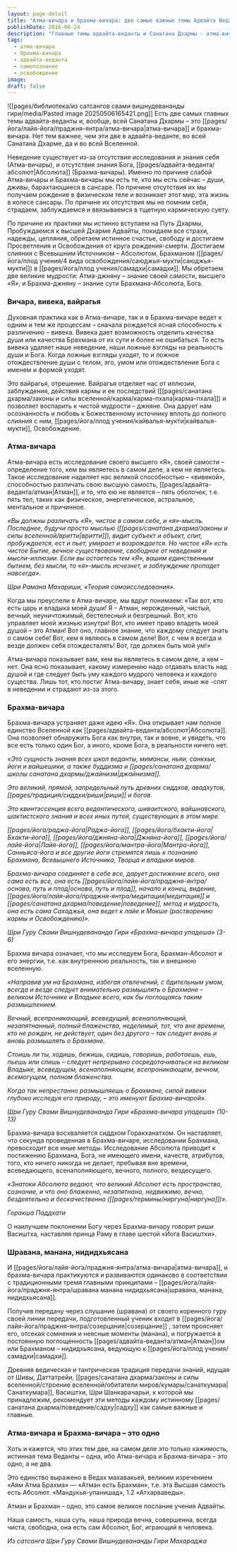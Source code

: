 ```yaml
---
layout: page-detail
title: "Атма-вичара и брахма-вичара: две самые важные темы Адвайта Веданты"
publishDate: 2016-06-24
description: "Главные темы адвайта-веданты и Санатана Дхармы - атма-вичара (исследование истинного «Я») и брахма-вичара (исследование Абсолюта, Бога). Неведение возникает из-за отсутствия этих исследований, а их практика ведёт к освобождению, просветлению и слиянию с Абсолютом. Атма-вичара раскрывает природу Атмана, а брахма-вичара - природу Брахмана. Оба пути ведут к мудрости, различению (вивека) и отрешённости (вайрагья), а в итоге - к осознанности, счастью и освобождению. Веданта утверждает их единство: Атман есть Брахман"
tags:
  - атма-вичара
  - брахма-вичара
  - адвайта-веданта
  - самопознание
  - освобождение
image: 
draft: false
---
```

![[pages/библиотека/из сатсангов свами вишнудевананды гири/media/Pasted image 20250506165421.png]]
Есть две самых главных темы адвайта-веданты и, вообще, всей Санатана Дхармы – это [[pages/йога/лайя-йога/праджня-янтра/атма-вичара|атма-вичара]] и брахма-вичара. Нет тем важнее, чем эти две в адвайта-веданте, во всей Санатана Дхарме, да и во всей Вселенной. 

Неведение существует из-за отсутствия исследования и знания себя (Атма-вичары), и отсутствия знания Бога, [[pages/адвайта-веданта/абсолют|Абсолюта]] (Брахма-вичары). Именно по причине слабой Атма-вичары и Брахма-вичары мы есть те, кто мы есть сейчас – души, дживы, барахтающиеся в сансаре. По причине отсутствия их мы получаем рождение в физическом теле и возникает этот мир, эта жизнь в колесе сансары. По причине их отсутствия мы не помним себя, страдаем, заблуждаемся и ввязываемся в тщетную кармическую суету. 

По причине их практики мы истинно вступаем на Путь Дхармы, Пробуждаемся к высшей Дхарме Адвайты, покидаем все страхи, надежды, цепляния, обретаем истинное счастье, свободу и достигаем Просветления и Освобождения от круга рождения-смерти. Достигаем слияния с Всевышним Источником – Абсолютом, Брахманом ([[pages/йога/плод учения/4 вида освобождения/саюджья-мукти|саюджья-мукти]]) в [[pages/йога/плод учения/самадхи|самадхи]]. Мы обретаем две великие мудрости: Атма-джняну – знание своей самости, высшего «Я», и Брахма-джняну – знание сути Брахмана-Абсолюта, Бога. 

### Вичара, вивека, вайрагья

Духовная практика как в Атма-вичаре, так и в Брахма-вичаре ведет к одним и тем же процессам – сначала рождается ясная способность к различению – вивека. Вивека дает возможность отделить качества души или качества Брахмана от их сути и более не ошибаться. То есть вивека удаляет наше неведение, наши ложные взгляды на реальность души и Бога. Когда ложные взгляды уходят, то и ложное отождествление души с телом, эго, умом или отождествление Бога с именем и формой уходят. 

Это вайрагья, отрешение. Вайрагья отделяет нас от иллюзии, заблуждения, действия кармы и ее последствий ([[pages/санатана дхарма/законы и силы вселенной/карма/карма-пхала|карма-пхала]]) и позволяет воспарить к чистой мудрости – джняне. Она дарует нам осознанность и любовь к Божественному источнику вплоть до полного слияния с ним, [[pages/йога/плод учения/кайвалья-мукти|кайвалья-мукти]], Освобождение. 

### Атма-вичара

Атма-вичара есть исследование своего высшего «Я», своей самости – определение того, кем вы являетесь в самом деле, а кем не являетесь. Такое исследование наделяет нас великой способностью – «вивекой», способностью различать свою высшую самость, [[pages/адвайта-веданта/атман|Атман]], и то, что ею не является – пять оболочек, т.е. пять тел, таких как физическое, энергетическое, астральное, ментальное и причинное. 

_«Вы должны различать «Я», чистое в самом себе, и «я»-мысль. Последнее, будучи просто мыслью ([[pages/санатана дхарма/законы и силы вселенной/вритти|вритти]]), видит субъект и объект, спит, пробуждается, ест и пьет, умирает и возрождается. Но чистое «Я» есть чистое Бытие, вечное существование, свободное от неведения и мысли-иллюзии. Если вы остаетесь тем «Я», вашим единственным бытием, без мысли, то «я»-мысль исчезнет, и заблуждение пропадет навсегда»._

_Шри Рамана Махариши, «Теория самоисследования»._ 

Когда мы преуспели в Атма-вичаре, мы вдруг понимаем: «Так вот, кто есть царь и владыка моей души! Я – Атман, нерожденный, чистый, вечный, неуничтожимый, бестелесный и безгрешный. Вот, кто управляет моей жизнью изнутри! Вот, кто имеет право владеть моей душой – это Атман! Вот оно, главное знание, что каждому следует знать о самом себе! Вот, кем я являюсь в самом деле! Вот, с чем я всегда и везде должен себя отождествлять! Вот, где должен быть мой ум!»

Атма-вичара показывает вам, кем вы являетесь в самом деле, а кем – нет. Она ясно показывает, какому измерению надо отдавать власть над душой и где следует быть уму каждого мудрого человека и каждого существа. Лишь тот, кто постиг Атма-вичару, знает себя, иные же -спят в неведении и страдают из-за этого. 

### Брахма-вичара

Брахма-вичара устраняет даже идею «Я». Она открывает нам полное единство Вселенной как [[pages/адвайта-веданта/абсолют|Абсолюта]]. Она позволяет обнаружить Бога как внутри, так и вовне, и увидеть, что все есть только один Бог, а иного, кроме Бога, в реальности ничего нет. 

_«Это сущность знания всех школ веданты, мимансы, ньяи, санкхьи, йоги и вайшешики, а также буддизма и [[pages/санатана дхарма/школы санатана дхармы/джайнизм|джайнизма]]._ 

_Это великий, прямой, запредельный путь древних сиддхов, авадхутов, [[pages/традиция/сиддхи/риши|риши]] и богов._ 

_Это квинтэссенция всего ведантического, шиваитского, вайшнавского, шактистского знания и всех иных путей, существующих в этом мире._ 

_[[pages/йога/раджа-йога|Раджа-йога]], [[pages/йога/бхакти-йога|Бхакти-йога]], [[pages/йога/джняна-йога|Джняна-йога]], [[pages/йога/лайя-йога|Лайя-йога]], [[pages/йога/мантра-йога|Мантра-йога]], Санньяса-йога и все другие йоги стремятся лишь к познанию Брахмана, Всевышнего Источника, Творца и владыки миров._ 

_Брахма-вичара соединяет в себе все, дарует достижение всего, она сама есть все, она есть [[pages/йога/лайя-йога/праджня-янтра/основа, путь и плод|основа, путь и плод]], начало и конец, видение, [[pages/йога/лайя-йога/праджня-янтра/медитация|медитация]] и [[pages/санатана дхарма/поведение|поведение]], метод и мудрость, она есть сама Сахаджья, она ведет к лайе и Мокше (растворению кармы и Освобождению)»._ 

_Шри Гуру Свами Вишнудевананда Гири «Брахма-вичара упадеша» (3-6)_ 

Брахма вичара означает, что мы исследуем Бога, Брахман-Абсолют и его энергии, т.е. как внутреннюю реальность, так и внешнюю вселенную. 

_«Направив ум на Брахмана, избегая отвлечений, с бдительным умом, всегда и везде следует внимательно размышлять о Брахмане – великом Источнике и Владыке всего, как бы поглощаясь таким размышлением._ 

_Вечный, всепроникающий, всеведущий, всенаполняющий, незапятнанный, полный блаженства, неделимый, тот, что вне времени, кто не рожден, не действует, один без другого – так следует вновь и вновь размышлять о Брахмане._

_Стоишь ли ты, ходишь, бежишь, сидишь, говоришь, работаешь, ешь, пьешь или спишь – следует непрерывно сосредотачиваться на великом Владыке, всеведущем, всенаполняющем, всепроникающем, вечном, всемогущем, полном блаженства._ 

_Когда так непрестанно размышляешь о Брахмане, силой вивеки глубоко исследуя его природу, – это именуют Брахма-вичарой»._ 

_Шри Гуру Свами Вишнудевананда Гири «Брахма-вичара упадеша» (10-13)_ 

Брахма-вичара восхваляется сиддхом Горакханатхом. Он наставляет, что секунда проведенная в Брахма-вичаре, исследовании Брахмана, превосходит все иные методы. Исследование Абсолюта приводит к постижению Брахмана, Бога, не имеющего имени, качеств, атрибутов, того, кто ничего никогда не делает, пребывая вне времени, всеведающего, всенаполняющего, вечного, полного, вездесущего. 

_«Знатоки Абсолюта ведают, что великий Абсолют есть пространство, сознание, и что оно блаженно, незапятнано, недвижимо, вечно, бездеятельно и бескачественно ([[pages/термины/ниргуна|ниргуна]])»._ 

_Горакша Паддхати_ 

О наилучшем поклонении Богу через Брахма-вичару говорит риши Васиштха, наставляя принца Раму в главе шестой «Йога Васиштхи». 

### Шравана, манана, нидидхьясана

И [[pages/йога/лайя-йога/праджня-янтра/атма-вичара|атма-вичара]], и брахма-вичара практикуются и развиваются одинаково в соответствии с традиционными тремя главными принципами – [[pages/йога/лайя-йога/праджня-янтра/шравана манана нидидхьясана|шравана, манана, нидидхьясана]]. 

Получив передачу через слушание (шравана) от своего коренного гуру своей линии передачи, подготовленный ученик входит в [[pages/йога/лайя-йога/праджня-янтра/созерцание|созерцание]]
, затем проясняет его, отсекая сомнения и неясные моменты (манана), и погружается в постоянную поглощенность [[pages/адвайта-веданта/атман|Атман]]ом или Брахманом – нидидхьясана, ведующую к [[pages/йога/плод учения/самадхи|самадхи]]. 

Древняя ведическая и тантрическая традиция передачи знаний, идущая от Шивы, Даттатрейи, [[pages/санатана дхарма/законы и силы вселенной/строение вселенной/обитатели миров/кумары/санаткумара|Санаткумара]], Васиштхи, Шри Шанкарачарьи, к которой мы принадлежим, рекомендует эти методы каждому истинному [[pages/санатана дхарма/поведение/садху|садху]] как самые важные и главные. 

### Атма-вичара и Брахма-вичара – это одно

Хоть и кажется, что этих тем две, на самом деле это только кажимость, истинная тема Веданты – одна, ибо Атма-вичара и Брахма-вичара – это одно, а не два. 

Это единство выражено в Ведах махавакьей, великим изречением «Аям Атма Брахма» — «Атман есть Брахман», т.е. эта Высшая самость есть Абсолют. «Мандукья-упанишад», 1.2 «Атхарваведы».

Атман и Брахман – одно, это самое великое послание учения Адвайты. 

Наша самость, наша суть, наша природа вечна, совершенна, всегда чиста, свободна, она есть сам Абсолют, Бог, играющий в человека. 

*Из сатсанга Шри Гуру Свами Вишнудевананды Гири Махараджа*